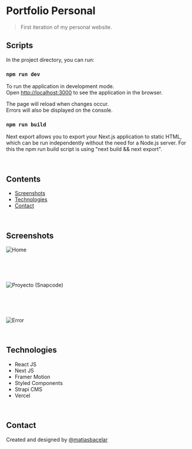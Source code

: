 # Portfolio Personal

> First iteration of my personal website.

## Scripts

In the project directory, you can run:

### `npm run dev`

To run the application in development mode.\
Open [http://localhost:3000](http://localhost:3000) to see the application in the browser.

The page will reload when changes occur.\
Errors will also be displayed on the console.

### `npm run build`

Next export allows you to export your Next.js application to static HTML, which can be run independently without the need for a Node.js server. For this the npm run build script is using "next build && next export".

</br>

## Contents

- [Screenshots](#screenshots)
- [Technologies](#technologies)
- [Contact](#contact)

</br>

## Screenshots

![Home](https://user-images.githubusercontent.com/64114079/154753976-1e8363c4-0dea-42d9-be91-84905043dbf9.png)

</br>
</br>
</br>

![Proyecto (Snapcode)](https://user-images.githubusercontent.com/64114079/154753911-0d9c2e1d-909f-43aa-9616-636d85680206.png)

</br>
</br>
</br>

![Error](https://user-images.githubusercontent.com/64114079/154754029-d9c09f7e-cfe0-4fb0-b8ab-a7399742f1f9.png)

</br>

## Technologies

- React JS
- Next JS
- Framer Motion
- Styled Components
- Strapi CMS
- Vercel

</br>

## Contact

Created and designed by [@matiasbacelar](https://github.com/matiasbacelar98)
